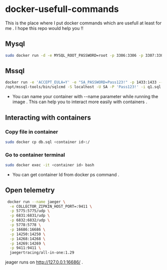 # docker-usefull-commands

This is the place where I put docker commands which are usefull at least for me . 
I hope this repo would help you !!

## Mysql 
```bash 
sudo docker run -d -e MYSQL_ROOT_PASSWORD=root -p 3306:3306 -p 3307:3306 mariadb:10.2.14
```

## Mssql 
```bash 
docker run -e 'ACCEPT_EULA=Y' -e "SA_PASSWORD=Pass123!" -p 1433:1433 --name sqlserver -d mcr.microsoft.com/mssql/server:latest
/opt/mssql-tools/bin/sqlcmd -S localhost -U SA -P 'Pass123!' -i q1.sql 
```

* You can name your container with --name parameter while running the image . This can help you to interact more easily with containers . 

## Interacting with containers 
### Copy file in container 
``` bash 
sudo docker cp db.sql <container id>:/
```
### Go to container terminal 
```bash 
sudo docker exec -it <container id> bash
```

* You can get container Id from docker ps command .

## Open telemetry 
```bash 
 docker run --name jaeger \
  -e COLLECTOR_ZIPKIN_HOST_PORT=:9411 \
  -p 5775:5775/udp \
  -p 6831:6831/udp \
  -p 6832:6832/udp \
  -p 5778:5778 \
  -p 16686:16686 \
  -p 14250:14250 \
  -p 14268:14268 \
  -p 14269:14269 \
  -p 9411:9411 \
  jaegertracing/all-in-one:1.29
```

jeager runs on http://127.0.0.1:16686/ .
